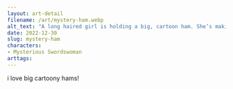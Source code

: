 ```yaml
---
layout: art-detail
filename: /art/mystery-ham.webp
alt_text: "A long haired girl is holding a big, cartoon ham. She’s making eye contact with the viewer while doing so."
date: 2022-12-30
slug: mystery-ham
characters:
- Mysterious Swordswoman
arttags:
---
```


i love big cartoony hams!

